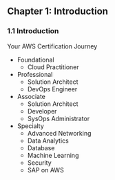 ## Chapter 1: Introduction
### 1.1 Introduction
Your AWS Certification Journey
- Foundational
  - Cloud Practitioner
- Professional
  - Solution Architect
  - DevOps Engineer
- Associate
  - Solution Architect
  - Developer
  - SysOps Administrator
- Specialty
  - Advanced Networking
  - Data Analytics
  - Database
  - Machine Learning
  - Security
  - SAP on AWS